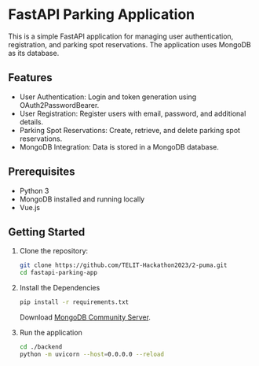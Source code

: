 # FastAPI Parking Application

This is a simple FastAPI application for managing user authentication, registration, and parking spot reservations. The application uses MongoDB as its database.

## Features

- User Authentication: Login and token generation using OAuth2PasswordBearer.
- User Registration: Register users with email, password, and additional details.
- Parking Spot Reservations: Create, retrieve, and delete parking spot reservations.
- MongoDB Integration: Data is stored in a MongoDB database.

## Prerequisites

- Python 3
- MongoDB installed and running locally
- Vue.js

## Getting Started

1. Clone the repository:

   ```bash
   git clone https://github.com/TELIT-Hackathon2023/2-puma.git
   cd fastapi-parking-app
   ```
2. Install the Dependencies
    ```bash
    pip install -r requirements.txt
    ```
    Download [MongoDB Community Server](https://www.mongodb.com/try/download/community).
3. Run the application
    ```bash
    cd ./backend
    python -m uvicorn --host=0.0.0.0 --reload
    ```
    

